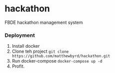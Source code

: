 # hackathon
FBDE hackathon management system

### Deployment

1. Install docker
1. Clone teh project `git clone https://github.com/matthewbyrd/hackathon.git`
1. Run docker-compose `docker-compose up -d`
1. Profit. 

